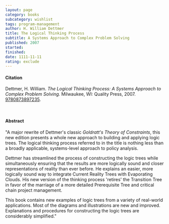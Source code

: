 ```yaml
---
layout: page
category: books
subcategory: wishlist
tags: program-management
author: H. William Dettmer
title: The Logical Thinking Process
subtitle: A Systems Approach to Complex Problem Solving
published: 2007
started:
finished:
date: 1111-11-11
rating: exclude
---
```


#### Citation

Dettmer, H. William. *The Logical Thinking Process: A Systems Approach to Complex Problem Solving.* Milwaukee, WI: Quality Press, 2007. [9780873897235](LINK).

<br>

#### Abstract

"A major rewrite of Dettmer's classic *Goldratt's Theory of Constraints*, this new edition presents a whole new approach to building and applying logic trees. The logical thinking process referred to in the title is nothing less than a broadly applicable, systems-level approach to policy analysis.

Dettmer has streamlined the process of constructing the logic trees while simultaneously ensuring that the results are more logically sound and closer representations of reality than ever before. He explains an easier, more logically sound way to integrate Current Reality Trees with Evaporating Clouds. His new version of the thinking process 'retires' the Transition Tree in favor of the marriage of a more detailed Prerequisite Tree and critical chain project management.

This book contains new examples of logic trees from a variety of real-world applications. Most of the diagrams and illustrations are new and improved. Explanations and procedures for constructing the logic trees are considerably simplified."

